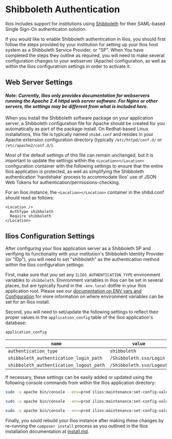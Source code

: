 # Shibboleth Authentication

Ilios includes support for institutions using [Shibboleth](https://www.internet2.edu/products-services/trust-identity/shibboleth/) for their SAML-based Single Sign-On authenticaton solution.

If you would like to enable Shibboleth authentication in Ilios, you should first follow the steps provided by your institution for setting up your Ilios host system as a Shibboleth Service Provider, or "SP".  When You have completed the steps they outline as required, you will need to make several configuration changes to your webserver (Apache) configuration, as well as within the Ilios configuratrion settings in order to activate it.

## Web Server Settings

#### _Note: Currently, Ilios only provides documentation for webservers running the Apache 2.4 httpd web server software.  For Nginx or other servers, the settings may be different from what is included here._

When you install the Shibboleth software package on your application server, a Shibboleth configuration file for Apache should be created for you automatically as part of the package install.  On Redhat-based Linux installations, this file is typically named `shibd.conf` and resides in your Apache extension configuration directory (typically `/etc/httpd/conf.d/` or `/etc/apache2/conf.d/`).  

Most of the default settings of this file can remain unchanged, but it is important to update the settings within the `<Location></Location>` configuration container with the following settings to ensure that the entire Ilios application is protected, as well as simplifying the Shibboleth authentication 'handshake' process to accommodate Ilios' use of JSON Web Tokens for authentication/permissions-checking.  

For an Ilios instance, the `<Location></Location>` container in the shibd.conf should read as follows:

```
<Location />
  AuthType shibboleth
  Require shibboleth
</Location>
```

## Ilios Configuration Settings

After configuring your Ilios application server as a Shibboleth SP and verifying its functionality with your institution's Shibboleth Identity Provider (or "IDp"), you will need to set "shibboleth" as the authentication method within the Ilios configuration settings:

First, make sure that you set any `ILIOS_AUTHENTICATION_TYPE` environment variables to `shibboleth`.  Environment variables in Ilios can be set in several places, but are typically found in the `.env.local` dotfile in your Ilios application root.  Please see our [documentation on ENV vars and Configuration](env_vars_and_config.md) for more information on where environment variables can be set for an Ilios install.

Second, you will need to set/update the following settings to reflect their proper values in the `application_config` table of the Ilios application's database:

`application_config`

|`name`|`value`|
|---|---|
|`authentication_type`|`shibboleth`|
|`shibboleth_authentication_login_path`|`/Shibboleth.sso/Login`| (<-- Default Shibboleth value, your institution's setting may differ)
|`shibboleth_authentication_logout_path`|`/Shibboleth.sso/Logout`| (<-- Default Shibboleth value, your institution's setting may differ)

If necessary, these settings can be easily added or updated using the following console commands from within the Ilios application directory:

```bash
sudo -u apache bin/console --env=prod ilios:maintenance:set-config-value authentication_type shibboleth

sudo -u apache bin/console --env=prod ilios:maintenance:set-config-value shibboleth_authentication_login_path <your campus value>

sudo -u apache bin/console --env=prod ilios:maintenance:set-config-value shibboleth_authentication_logout_path <your campus value>
```

Finally, you sould rebuild your Ilios instance after making these changes by re-running the `composer install` process as you outlined in the Ilios installation documentation at [install.md](install.md).
